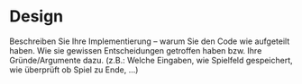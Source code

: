 # Design
Beschreiben Sie Ihre Implementierung – warum Sie den Code wie aufgeteilt haben. Wie
sie gewissen Entscheidungen getroffen haben bzw. Ihre Gründe/Argumente dazu. (z.B.: Welche
Eingaben, wie Spielfeld gespeichert, wie überprüft ob Spiel zu Ende, ...)